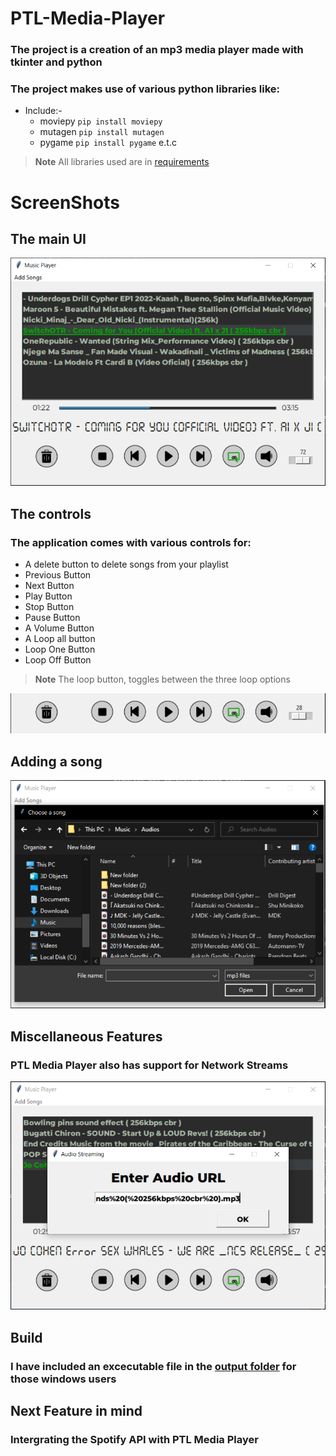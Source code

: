# PTL-Media-Player
### The project is a creation of an mp3 media player made with tkinter and python
### The project makes use of various python libraries like:
- Include:-
  - moviepy  `pip install moviepy`
  - mutagen `pip install mutagen`
  - pygame `pip install pygame` e.t.c
> **Note** 
> All libraries used are in [requirements][libraries]

# ScreenShots
## The main UI

![UI...](screenshots/main-UI.PNG?raw=true "Optional Title")

## The controls
### The application comes with various controls for:
- A delete button to delete songs from your playlist
- Previous Button
- Next Button
- Play Button
- Stop Button
- Pause Button
- A Volume Button
- A Loop all button
- Loop One Button
- Loop Off Button
> **Note** 
> The loop button, toggles between the three loop options

![Controls...](screenshots/controls.PNG?raw=true "Optional Title")

## Adding a song

![AddSong...](screenshots/add-song.PNG?raw=true "Optional Title")

## Miscellaneous Features
### PTL Media Player also has support for Network Streams

![Stream...](screenshots/stream.PNG?raw=true "Optional Title")

## Build
### I have included an excecutable file in the [output folder][build] for those windows users

## Next Feature in mind
### Intergrating the Spotify API with PTL Media Player

[libraries]: requirements.txt
[build]: output/setup.exe
